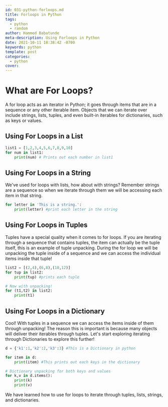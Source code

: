 ```yaml
---
id: 031-python-forloops.md
title: Forloops in Python
tags:
  - python
  - random
author: Hammed Babatunde
meta-description: Using Forloops in Python
date: 2021-10-11 18:38:42 -0700
keywords: python
template: post
categories:
  - python
cover:
---
```


# What are For Loops?
A for loop acts as an iterator in Python; it goes through items that are in a sequence or any other iterable item. Objects that we can iterate over include strings, lists, tuples, and even built-in iterables for dictionaries, such as keys or values.

## Using For Loops in a List
```python
list1 = [1,2,3,4,5,6,7,8,9,10]
for num in list1:
    print(num) # Prints out each number in list1
```

## Using For Loops in a String 
We've used for loops with lists, how about with strings? Remember strings are a sequence so when we iterate through them we will be accessing each item in that string.
```python
for letter in 'This is a string.':
    print(letter) #print each letter in the string
```

## Using For Loops in Tuples
Tuples have a special quality when it comes to for loops. If you are iterating through a sequence that contains tuples, the item can actually be the tuple itself, this is an example of tuple unpacking. During the for loop we will be unpacking the tuple inside of a sequence and we can access the individual items inside that tuple!
```python
list2 = [(2,4),(6,8),(10,12)]
for tup in list2:
    print(tup) #prints each tuple

# Now with unpacking!
for (t1,t2) in list2:
    print(t1)
```
## Using For Loops in a Dictionary
Cool! With tuples in a sequence we can access the items inside of them through unpacking! The reason this is important is because many objects will deliver their iterables through tuples. Let's start exploring iterating through Dictionaries to explore this further!

```python
d = {'k1':1,'k2':2,'k3':3} #This is a Dictionary in python

for item in d:
    print(item) #This prints out each keys in the dictionary

# Dictionary unpacking for both keys and values
for k,v in d.items():
    print(k)
    print(v) 
```
We have learned how to use for loops to iterate through tuples, lists, strings, and dictionaries.
